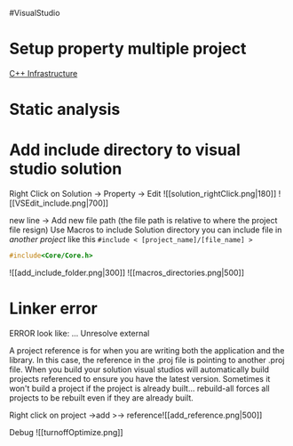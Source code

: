 
#VisualStudio 
# Setup property multiple project
[C++ Infrastructure](https://www.youtube.com/watch?v=v6KQ0fqwNdA&list=PLqCJpWy5FoheHDzaP3R1eDFDOOff5TtBA&index=2)

# Static analysis
[](https://www.youtube.com/watch?v=1Ulji28Me1M&list=PLqCJpWy5FoheHDzaP3R1eDFDOOff5TtBA&index=3)

# Add include directory to visual studio solution
Right Click on Solution -> Property -> Edit
![[solution_rightClick.png|180]] ![[VSEdit_include.png|700]]

new line -> Add new file path (the file path is relative to where the project file resign)
Use Macros to include Solution directory you can include file in *another project* like this
`#include < [project_name]/[file_name] >`
```cpp
#include<Core/Core.h>
```

![[add_include_folder.png|300]] ![[macros_directories.png|500]]

# Linker error
ERROR look like: ... Unresolve external

A project reference is for when you are writing both the application and the library. In this case, the reference in the .proj file is pointing to another .proj file. 
When you build your solution visual studios will automatically build projects referenced to ensure you have the latest version. 
Sometimes it won't build a project if the project is already built... rebuild-all forces all projects to be rebuilt even if they are already built.

Right click on project ->add >-> reference![[add_reference.png|500]]

Debug
![[turnoffOptimize.png]]